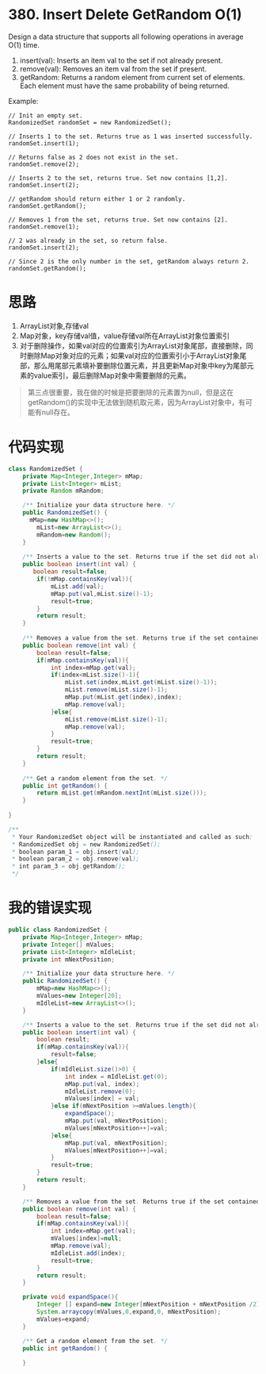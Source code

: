 ﻿#  380. Insert Delete GetRandom O(1)

Design a data structure that supports all following operations in average O(1) time.

1. insert(val): Inserts an item val to the set if not already present.
2. remove(val): Removes an item val from the set if present.
3. getRandom: Returns a random element from current set of elements. Each element must have the same probability of being returned.

Example:

```
// Init an empty set.
RandomizedSet randomSet = new RandomizedSet();

// Inserts 1 to the set. Returns true as 1 was inserted successfully.
randomSet.insert(1);

// Returns false as 2 does not exist in the set.
randomSet.remove(2);

// Inserts 2 to the set, returns true. Set now contains [1,2].
randomSet.insert(2);

// getRandom should return either 1 or 2 randomly.
randomSet.getRandom();

// Removes 1 from the set, returns true. Set now contains [2].
randomSet.remove(1);

// 2 was already in the set, so return false.
randomSet.insert(2);

// Since 2 is the only number in the set, getRandom always return 2.
randomSet.getRandom();
```

# 思路
1. ArrayList对象,存储val
2. Map对象，key存储val值，value存储val所在ArrayList对象位置索引
3. 对于删除操作，如果val对应的位置索引为ArrayList对象尾部，直接删除，同时删除Map对象对应的元素；如果val对应的位置索引小于ArrayList对象尾部，那么用尾部元素填补要删除位置元素，并且更新Map对象中key为尾部元素的value索引，最后删除Map对象中需要删除的元素。

>第三点很重要，我在做的时候是把要删除的元素置为null，但是这在getRandom()的实现中无法做到随机取元素，因为ArrayList对象中，有可能有null存在。

# 代码实现

```java
class RandomizedSet {
    private Map<Integer,Integer> mMap;
    private List<Integer> mList;
    private Random mRandom;

    /** Initialize your data structure here. */
    public RandomizedSet() {
      mMap=new HashMap<>();
        mList=new ArrayList<>();
        mRandom=new Random();
    }
    
    /** Inserts a value to the set. Returns true if the set did not already contain the specified element. */
    public boolean insert(int val) {
       boolean result=false;
        if(!mMap.containsKey(val)){
            mList.add(val);
            mMap.put(val,mList.size()-1);
            result=true;
        }
        return result;
    }
    
    /** Removes a value from the set. Returns true if the set contained the specified element. */
    public boolean remove(int val) {
        boolean result=false;
        if(mMap.containsKey(val)){
            int index=mMap.get(val);
            if(index<mList.size()-1){
                mList.set(index,mList.get(mList.size()-1));
                mList.remove(mList.size()-1);
                mMap.put(mList.get(index),index);
                mMap.remove(val);
            }else{
                mList.remove(mList.size()-1);
                mMap.remove(val);
            }
            result=true;
        }
        return result;
    }
    
    /** Get a random element from the set. */
    public int getRandom() {
        return mList.get(mRandom.nextInt(mList.size()));
    }
    
}

/**
 * Your RandomizedSet object will be instantiated and called as such:
 * RandomizedSet obj = new RandomizedSet();
 * boolean param_1 = obj.insert(val);
 * boolean param_2 = obj.remove(val);
 * int param_3 = obj.getRandom();
 */
```

# 我的错误实现

```java
public class RandomizedSet {
    private Map<Integer,Integer> mMap;
    private Integer[] mValues;
    private List<Integer> mIdleList;
    private int mNextPosition;

    /** Initialize your data structure here. */
    public RandomizedSet() {
        mMap=new HashMap<>();
        mValues=new Integer[20];
        mIdleList=new ArrayList<>();
    }

    /** Inserts a value to the set. Returns true if the set did not already contain the specified element. */
    public boolean insert(int val) {
        boolean result;
        if(mMap.containsKey(val)){
            result=false;
        }else{
            if(mIdleList.size()>0) {
                int index = mIdleList.get(0);
                mMap.put(val, index);
                mIdleList.remove(0);
                mValues[index] = val;
            }else if(mNextPosition >=mValues.length){
                expandSpace();
                mMap.put(val, mNextPosition);
                mValues[mNextPosition++]=val;
            }else{
                mMap.put(val, mNextPosition);
                mValues[mNextPosition++]=val;
            }
            result=true;
        }
        return result;
    }

    /** Removes a value from the set. Returns true if the set contained the specified element. */
    public boolean remove(int val) {
        boolean result=false;
        if(mMap.containsKey(val)){
            int index=mMap.get(val);
            mValues[index]=null;
            mMap.remove(val);
            mIdleList.add(index);
            result=true;
        }
        return result;
    }

    private void expandSpace(){
        Integer [] expand=new Integer[mNextPosition + mNextPosition /2];
        System.arraycopy(mValues,0,expand,0, mNextPosition);
        mValues=expand;
    }

    /** Get a random element from the set. */
    public int getRandom() {
        
    }

```
